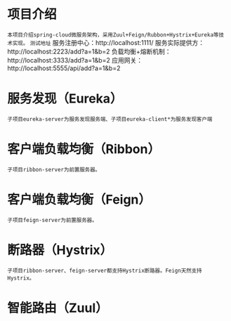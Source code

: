 # 项目介绍
`本项目介绍spring-cloud微服务架构，采用Zuul+Feign/Rubbon+Hystrix+Eureka等技术实现。`
``测试地址``
服务注册中心：http://localhost:1111/
服务实际提供方：http://localhost:2223/add?a=1&b=2
负载均衡+熔断机制：http://localhost:3333/add?a=1&b=2
应用网关：http://localhost:5555/api/add?a=1&b=2
# 服务发现（Eureka）
`子项目eureka-server为服务发现服务端、子项目eureka-client*为服务发现客户端`
# 客户端负载均衡（Ribbon）
`子项目ribbon-server为前置服务器。`
# 客户端负载均衡（Feign）
`子项目feign-server为前置服务器。`
# 断路器（Hystrix）
`子项目ribbon-server、feign-server都支持Hystrix断路器。Feign天然支持Hystrix。`
# 智能路由（Zuul）



